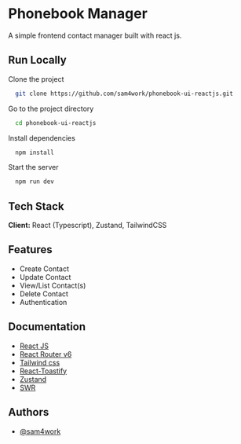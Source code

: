 
# Phonebook Manager

A simple frontend contact manager built with react js.


## Run Locally

Clone the project

```bash
  git clone https://github.com/sam4work/phonebook-ui-reactjs.git
```

Go to the project directory

```bash
  cd phonebook-ui-reactjs
```

Install dependencies

```bash
  npm install
```

Start the server

```bash
  npm run dev
```


## Tech Stack

**Client:** React (Typescript), Zustand, TailwindCSS



## Features

- Create Contact
- Update Contact
- View/List Contact(s)
- Delete Contact
- Authentication


## Documentation

- [React JS](https://react.dev/) 
- [React Router v6](https://reactrouter.com)
- [Tailwind css ](https://tailwindcss.com/)
- [React-Toastify ](https://fkhadra.github.io/react-toastify/introduction)
- [Zustand](https://docs.pmnd.rs/zustand)
- [SWR](https://swr.vercel.app/)




## Authors

- [@sam4work](https://github.com/sam4work)

